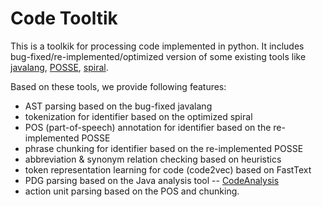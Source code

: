 # Code Tooltik

This is a toolkik for processing code implemented in python.
It includes bug-fixed/re-implemented/optimized version of some existing tools like [javalang](https://github.com/c2nes/javalang), [POSSE](https://github.com/samirgupta/POSSE), [spiral](https://github.com/casics/spiral).

Based on these tools, we provide following features:
- AST parsing based on the bug-fixed javalang
- tokenization for identifier based on the optimized spiral
- POS (part-of-speech) annotation for identifier based on the re-implemented POSSE
- phrase chunking for identifier based on the re-implemented POSSE
- abbreviation & synonym relation checking based on heuristics
- token representation learning for code (code2vec) based on FastText
- PDG parsing based on the Java analysis tool -- [CodeAnalysis](https://github.com/FudanSELab/CodeAnalysis)
- action unit parsing based on the POS and chunking.

